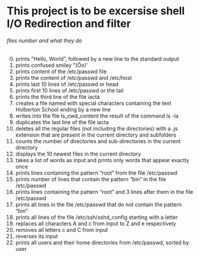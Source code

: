 # This project is to be excersise shell I/O Redirection and filter

###### files number and what they do
0. prints "Hello, World”, followed by a new line to the standard output
1. prints confused smiley "(Ôo)'
2. prints content of the /etc/passwd file
3. prints the content of /etc/passwd and /etc/host
4. prints last 10 lines of /etc/passwd or head
5. prints first 10 lines of /etc/passwd or the tail
6. prints the third line of the file iacta 
7. creates a file named with special characters containing the text Holberton School ending by a new line
8. writes into the file ls_cwd_content the result of the command ls -la
9. duplicates the last line of the file iacta
10. deletes all the regular files (not including the directories) with a .js extension that are present in the current directory and subfolders
11. counts the number of directories and sub-directories in the current directory
12. displays the 10 newest files in the current directory
13. takes a list of words as input and prints only words that appear exactly once
14. prints lines containing the pattern “root” from the file /etc/passwd
15. prints number of lines that contain the pattern “bin” in the file /etc/passwd
16. prints lines containing the pattern “root” and 3 lines after them in the file /etc/passwd
17. prints all lines in the file /etc/passwd that do not contain the pattern “bin”
18. prints all lines of the file /etc/ssh/sshd_config starting with a letter
19. replaces all characters A and c from input to Z and e respectively
20. removes all letters c and C from input
21. reverses its input
22. prints all users and their home directories from /etc/passwd, sorted by user
